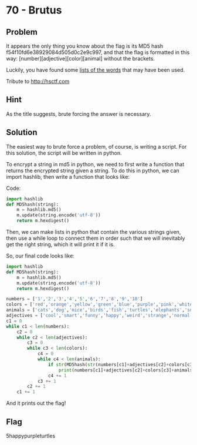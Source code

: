# 70 - Brutus

## Problem

It appears the only thing you know about the flag is its MD5 hash f54f10fd6e38929084d505d0c2e9c997, and that the flag is formatted in this way: [number][adjective][color][animal] without the brackets.

Luckily, you have found some [lists of the words](http://www.easyctf.com/problem_data/brutus/brutus.zip) that may have been used. 

Tribute to http://hsctf.com

## Hint

As the title suggests, brute forcing the answer is necessary.

## Solution

The easiest way to brute force a problem, of course, is writing a script. For this solution, the script will be written in python.

To encrypt a string in md5 in python, we need to first write a function that returns the encrypted string given a string.
To do this in python, we can import hashlib, then write a function that looks like:

Code:

```python
import hashlib
def MD5hash(string):
    m = hashlib.md5()
    m.update(string.encode('utf-8'))
    return m.hexdigest()
```

Then, we can make lists in python that contain the various strings given, then use a while loop to connect them in order such that we will inevitably get the right string, which it will print it if it is.

So, our final code looks like:

```python
import hashlib
def MD5hash(string):
    m = hashlib.md5()
    m.update(string.encode('utf-8'))
    return m.hexdigest()

numbers = ['1','2','3','4','5','6','7','8','9','10']
colors = ['red','orange','yellow','green','blue','purple','pink','white','black']
animals = ['cats','dog','mice','birds','fish','turtles','elephants','snakes','pigs','cows','goats']
adjectives = ['cool','smart','funny','happy','weird','strange','normal','big','small','angry']
c1 = 0
while c1 < len(numbers):
    c2 = 0
    while c2 < len(adjectives):
        c3 = 0
        while c3 < len(colors):
            c4 = 0
            while c4 < len(animals):
                if str(MD5hash(str(numbers[c1]+adjectives[c2]+colors[c3]+animals[c4]))) == 'f54f10fd6e38929084d505d0c2e9c997':
                    print(numbers[c1]+adjectives[c2]+colors[c3]+animals[c4])
                c4 += 1
            c3 += 1
        c2 += 1
    c1 += 1
```

And it prints out the flag!

## Flag

5happypurpleturtles
